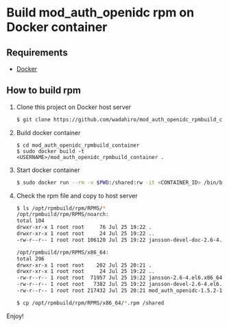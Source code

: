 
# Build mod_auth_openidc rpm on Docker container

## Requirements

* [Docker](http://www.docker.com/)


## How to build rpm

1. Clone this project on Docker host server
    ```bash
    $ git clone https://github.com/wadahiro/mod_auth_openidc_rpmbuild_container.git
    ```

2. Build docker container
    ```
    $ cd mod_auth_openidc_rpmbuild_container
    $ sudo docker build -t <USERNAME>/mod_auth_openidc_rpmbuild_container .
    ```

3. Start docker container
    ```bash
    $ sudo docker run --rm -v $PWD:/shared:rw -it <CONTAINER_ID> /bin/bash
    ```

4. Check the rpm file and copy to host server
    ```bash
    $ ls /opt/rpmbuild/rpm/RPMS/*
    /opt/rpmbuild/rpm/RPMS/noarch:
    total 104
    drwxr-xr-x 1 root root     76 Jul 25 19:22 .
    drwxr-xr-x 1 root root     24 Jul 25 19:22 ..
    -rw-r--r-- 1 root root 106120 Jul 25 19:22 jansson-devel-doc-2.6-4.el6.noarch.rpm

    /opt/rpmbuild/rpm/RPMS/x86_64:
    total 296
    drwxr-xr-x 1 root root    202 Jul 25 20:21 .
    drwxr-xr-x 1 root root     24 Jul 25 19:22 ..
    -rw-r--r-- 1 root root  71957 Jul 25 19:22 jansson-2.6-4.el6.x86_64.rpm
    -rw-r--r-- 1 root root   7382 Jul 25 19:22 jansson-devel-2.6-4.el6.x86_64.rpm
    -rw-r--r-- 1 root root 217432 Jul 25 20:21 mod_auth_openidc-1.5.2-1.el6.x86_64.rpm
    
    $ cp /opt/rpmbuild/rpm/RPMS/x86_64/*.rpm /shared
    ```

Enjoy!

